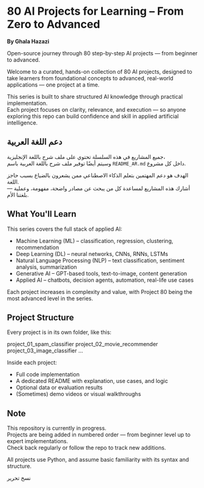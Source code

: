 # 80 AI Projects for Learning – From Zero to Advanced  
**By Ghala Hazazi**

Open-source journey through 80 step-by-step AI projects — from beginner to advanced.

Welcome to a curated, hands-on collection of 80 AI projects, designed to take learners from foundational concepts to advanced, real-world applications — one project at a time.

This series is built to share structured AI knowledge through practical implementation.  
Each project focuses on clarity, relevance, and execution — so anyone exploring this repo can build confidence and skill in applied artificial intelligence.

## دعم اللغة العربية

جميع المشاريع في هذه السلسلة تحتوي على ملف شرح باللغة الإنجليزية،  
وسيتم أيضًا توفير ملف شرح باللغة العربية باسم `README_AR.md` داخل كل مشروع.

الهدف هو دعم المهتمين بتعلم الذكاء الاصطناعي ممن يشعرون بالضياع بسبب حاجز اللغة.  
أشارك هذه المشاريع لمساعدة كل من يبحث عن مصادر واضحة، مفهومة، وعملية — بلغتنا الأم.

## What You'll Learn

This series covers the full stack of applied AI:

- Machine Learning (ML) – classification, regression, clustering, recommendation  
- Deep Learning (DL) – neural networks, CNNs, RNNs, LSTMs  
- Natural Language Processing (NLP) – text classification, sentiment analysis, summarization  
- Generative AI – GPT-based tools, text-to-image, content generation  
- Applied AI – chatbots, decision agents, automation, real-life use cases

Each project increases in complexity and value, with Project 80 being the most advanced level in the series.

## Project Structure

Every project is in its own folder, like this:

project_01_spam_classifier
project_02_movie_recommender
project_03_image_classifier
...


Inside each project:
- Full code implementation  
- A dedicated README with explanation, use cases, and logic  
- Optional data or evaluation results  
- (Sometimes) demo videos or visual walkthroughs

## Note

This repository is currently in progress.  
Projects are being added in numbered order — from beginner level up to expert implementations.  
Check back regularly or follow the repo to track new additions.

All projects use Python, and assume basic familiarity with its syntax and structure.

نسخ
تحرير
